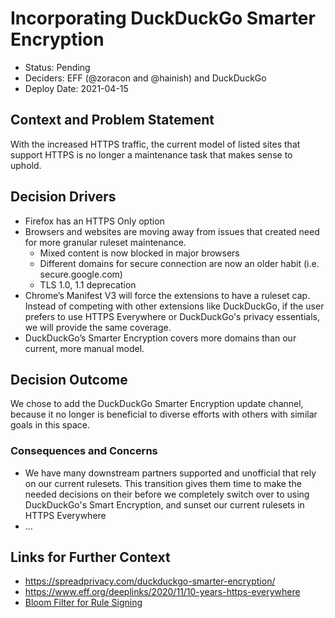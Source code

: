 # Incorporating DuckDuckGo Smarter Encryption

* Status: Pending
* Deciders: EFF (@zoracon and @hainish) and DuckDuckGo
* Deploy Date: 2021-04-15

## Context and Problem Statement

With the increased HTTPS traffic, the current model of listed sites that support HTTPS is no longer a maintenance task that makes sense to uphold.

## Decision Drivers

* Firefox has an HTTPS Only option
* Browsers and websites are moving away from issues that created need for more granular ruleset maintenance.
    * Mixed content is now blocked in major browsers
    * Different domains for secure connection are now an older habit (i.e. secure.google.com)
    * TLS 1.0, 1.1 deprecation 
* Chrome’s Manifest V3 will force the extensions to have a ruleset cap. Instead of competing with other extensions like DuckDuckGo,  if the user prefers to use HTTPS Everywhere or DuckDuckGo's privacy essentials, we will provide the same coverage.
* DuckDuckGo’s Smarter Encryption covers more domains than our current, more manual model.

## Decision Outcome

We chose to add the DuckDuckGo Smarter Encryption update channel, because it no longer is beneficial to diverse efforts with others with similar goals in this space.

### Consequences and Concerns

* We have many downstream partners supported and unofficial that rely on our current rulesets. This transition gives them time to make the needed decisions on their before we completely switch over to using DuckDuckGo's Smart Encryption, and sunset our current rulesets in HTTPS Everywhere
* …

## Links for Further Context

* https://spreadprivacy.com/duckduckgo-smarter-encryption/
* https://www.eff.org/deeplinks/2020/11/10-years-https-everywhere
* [Bloom Filter for Rule Signing]()